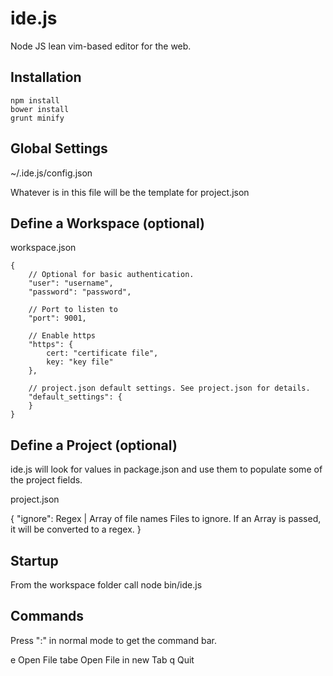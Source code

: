 
ide.js
======

Node JS lean vim-based editor for the web. 

Installation
------------

	npm install
	bower install
	grunt minify

Global Settings
---------------

~/.ide.js/config.json

Whatever is in this file will be the template for project.json


Define a Workspace (optional)
-----------------------------

workspace.json

	{
		// Optional for basic authentication.
		"user": "username",
		"password": "password",
		
		// Port to listen to
		"port": 9001,
		
		// Enable https
		"https": {
			cert: "certificate file",
			key: "key file"
		},
		
		// project.json default settings. See project.json for details.
		"default_settings": {
		}
	}


Define a Project (optional)
---------------------------

ide.js will look for values in package.json and use them to populate some of 
the project fields.

project.json

{
	"ignore": Regex | Array of file names
		Files to ignore. If an Array is passed, it will be converted to a regex.
}

Startup
-------

From the workspace folder call node bin/ide.js

Commands
--------

Press ":" in normal mode to get the command bar.

e
	Open File
tabe
	Open File in new Tab
q
	Quit
